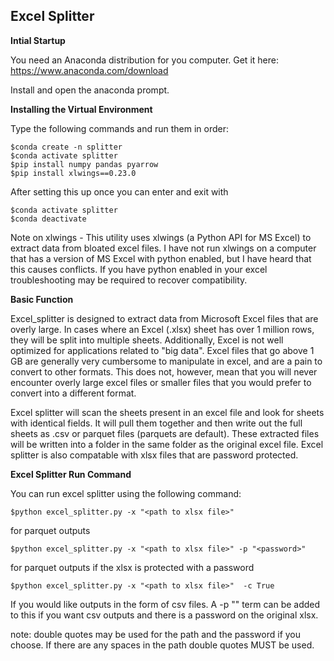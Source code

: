 ## Excel Splitter
**Intial Startup**

You need an Anaconda distribution for you computer. Get it here: https://www.anaconda.com/download

Install and open the anaconda prompt. 

**Installing the Virtual Environment**

Type the following commands and run them in order:

```shell
$conda create -n splitter
$conda activate splitter
$pip install numpy pandas pyarrow
$pip install xlwings==0.23.0

```
After setting this up once you can enter and exit with 

```shell
$conda activate splitter
$conda deactivate
```
Note on xlwings - This utility uses xlwings (a Python API for MS Excel) to extract data from bloated excel files. 
I have not run xlwings on a computer that has a version of MS Excel with python enabled, but I have heard that this causes conflicts. 
If you have python enabled in your excel troubleshooting may be required to recover compatibility. 

**Basic Function**

Excel_splitter is designed to extract data from Microsoft Excel files that are overly large. In cases where an Excel (.xlsx) sheet has over 1 million rows, they will be split into multiple sheets. 
Additionally, Excel is not well optimized for applications related to "big data". Excel files that go above 1 GB are generally very cumbersome to manipulate in excel, and are a pain to convert to 
other formats. This does not, however, mean that you will never encounter overly large excel files or smaller files that you would prefer to convert into a different format.

Excel splitter will scan the sheets present in an excel file and look for sheets with identical fields. It will pull them together and then write out the full sheets  as .csv or parquet files 
(parquets are default). These extracted files will be written into a folder in the same folder as the original excel file. Excel splitter is also compatable with xlsx files that are password 
protected. 


**Excel Splitter Run Command**

You can run excel splitter using the following command:

```shell
$python excel_splitter.py -x "<path to xlsx file>" 
```
for parquet outputs 

```shell
$python excel_splitter.py -x "<path to xlsx file>" -p "<password>"
```
for parquet outputs if the xlsx is protected with a password

```shell
$python excel_splitter.py -x "<path to xlsx file>"  -c True
```
If you would like outputs in the form of csv files. A -p "<password>" term
can be added to this if you want csv outputs and there is a password on the original xlsx.

note: double quotes may be used for the path and the password if you choose. If there are any spaces in the path 
double quotes MUST be used.